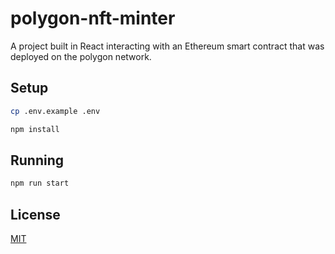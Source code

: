 # polygon-nft-minter

A project built in React interacting with an Ethereum smart contract that was deployed on the polygon network.

## Setup

```bash
cp .env.example .env
```

```bash
npm install
```

## Running

```bash
npm run start
```

## License
[MIT](https://choosealicense.com/licenses/mit/)